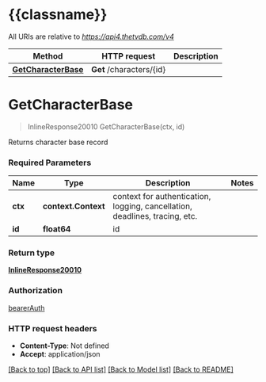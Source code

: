 # {{classname}}

All URIs are relative to *https://api4.thetvdb.com/v4*

Method | HTTP request | Description
------------- | ------------- | -------------
[**GetCharacterBase**](CharactersApi.md#GetCharacterBase) | **Get** /characters/{id} | 

# **GetCharacterBase**
> InlineResponse20010 GetCharacterBase(ctx, id)


Returns character base record

### Required Parameters

Name | Type | Description  | Notes
------------- | ------------- | ------------- | -------------
 **ctx** | **context.Context** | context for authentication, logging, cancellation, deadlines, tracing, etc.
  **id** | **float64**| id | 

### Return type

[**InlineResponse20010**](inline_response_200_10.md)

### Authorization

[bearerAuth](../README.md#bearerAuth)

### HTTP request headers

 - **Content-Type**: Not defined
 - **Accept**: application/json

[[Back to top]](#) [[Back to API list]](../README.md#documentation-for-api-endpoints) [[Back to Model list]](../README.md#documentation-for-models) [[Back to README]](../README.md)

